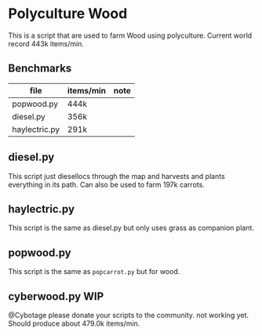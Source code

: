 # Polyculture Wood
This is a script that are used to farm Wood using polyculture. Current world record 443k items/min.

## Benchmarks
| file          | items/min | note |
| ------------- | --------- | ---- |
| popwood.py    | 444k      |      |
| diesel.py     | 356k      |      |
| haylectric.py | 291k      |      |

## diesel.py
This script just diesellocs through the map and harvests and plants everything in its path. Can also be used to farm 197k carrots.

## haylectric.py
This script is the same as diesel.py but only uses grass as companion plant.

## popwood.py
This script is the same as `popcarrot.py` but for wood.

## cyberwood.py WIP
@Cybotage please donate your scripts to the community.
not working yet. Should produce about 479.0k items/min.
